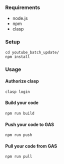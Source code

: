 ### Requirements
- node.js
- npm
- clasp

### Setup
```
cd youtube_batch_update/
npm install
```

### Usage
#### Authorize clasp
```
clasp login
```

#### Build your code
```
npm run build
```

#### Push your code to GAS
```
npm run push
```

#### Pull your code from GAS
```
npm run pull
```
